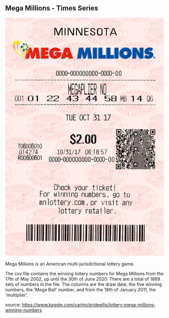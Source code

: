 ## Mega Millions - Times Series
![ScreenShot](Mega-Millions.jpg)

Mega Millions is an American multi-jurisdictional lottery game.

The csv file contains the winning lottery numbers for Mega Millions from the 17th of May 2002, up until the 30th of June 2020. There are a total of 1889 sets of numbers in the file. The columns are the draw date, the five winning numbers, the 'Mega Ball' number, and from the 18th of January 2011, the 'multiplier'.

source: https://www.kaggle.com/carlmcbrideellis/lottery-mega-millions-winning-numbers

